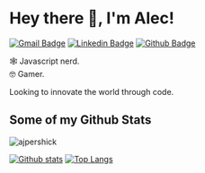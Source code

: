 # Hey there 👋, I'm Alec!
[![Gmail Badge](https://img.shields.io/badge/-ajpershick@gmail.com-c14438?style=flat&logo=Gmail&logoColor=white&link=mailto:ajpershick@gmail.com)](mailto:ajpershick@gmail.com) 
[![Linkedin Badge](https://img.shields.io/badge/-ajpershick-0072b1?style=flat&logo=Linkedin&logoColor=white&link=https://www.linkedin.com/in/ajpershick/)](https://www.linkedin.com/in/ajpershick/) [![Github Badge](https://img.shields.io/badge/-ajpershick-grey?style=flat&logo=github&logoColor=white&link=https://github.com/ajpershick/)](https://www.github.com/ajpershick/) 
<p align='left'>
🕸️ Javascript nerd. <br> 
🤓 Gamer. 

Looking to innovate the world through code.

</p>

## Some of my Github Stats
<p align=left> <img src=https://komarev.com/ghpvc/?username=ajpershick alt=ajpershick /> </p>

[![Github stats](https://github-readme-stats.vercel.app/api?username=ajpershick&show_icons=true&include_all_commits=true&count_private=true)](https://github.com/ajpershick/github-readme-stats)
[![Top Langs](https://github-readme-stats.vercel.app/api/top-langs/?username=ajpershick&layout=compact&count_private=true)](https://github.com/ajpershick/github-readme-stats)

